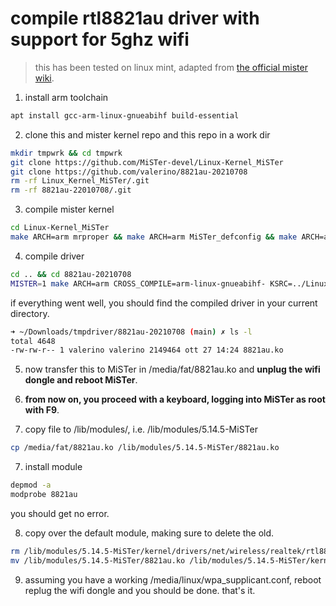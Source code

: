 # compile rtl8821au driver with support for 5ghz wifi

> this has been tested on linux mint, adapted from [the official mister wiki](https://github.com/MiSTer-devel/Main_MiSTer/wiki/MISTER-CUSTOM-WIFI-DRIVER-COMPILATION-GUIDE).

1. install arm toolchain

~~~bash
apt install gcc-arm-linux-gnueabihf build-essential
~~~

2. clone this and mister kernel repo and this repo in a work dir

~~~bash
mkdir tmpwrk && cd tmpwrk
git clone https://github.com/MiSTer-devel/Linux-Kernel_MiSTer
git clone https://github.com/valerino/8821au-20210708
rm -rf Linux_Kernel_MiSTer/.git
rm -rf 8821au-22010708/.git
~~~

3. compile mister kernel

~~~bash
cd Linux-Kernel_MiSTer
make ARCH=arm mrproper && make ARCH=arm MiSTer_defconfig && make ARCH=arm CROSS_COMPILE=arm-linux-gnueabihf- EXTRAVERSION=-MiSTer modules_prepare
~~~

4. compile driver

~~~bash
cd .. && cd 8821au-20210708
MISTER=1 make ARCH=arm CROSS_COMPILE=arm-linux-gnueabihf- KSRC=../Linux-Kernel_MiSTer modules
~~~

if everything went well, you should find the compiled driver in your current directory.

~~~bash
➜ ~/Downloads/tmpdriver/8821au-20210708 (main) ✗ ls -l 
total 4648
-rw-rw-r-- 1 valerino valerino 2149464 ott 27 14:24 8821au.ko
~~~

5. now transfer this to MiSTer in /media/fat/8821au.ko and **unplug the wifi dongle and reboot MiSTer**.

6. **from now on, you proceed with a keyboard, logging into MiSTer as root with F9**.

7. copy file to /lib/modules/<kernel-version>, i.e. /lib/modules/5.14.5-MiSTer

~~~bash
cp /media/fat/8821au.ko /lib/modules/5.14.5-MiSTer/8821au.ko
~~~

7. install module

~~~bash
depmod -a
modprobe 8821au
~~~

you should get no error.

8. copy over the default module, making sure to delete the old.

~~~bash
rm /lib/modules/5.14.5-MiSTer/kernel/drivers/net/wireless/realtek/rtl8821au/*
mv /lib/modules/5.14.5-MiSTer/8821au.ko /lib/modules/5.14.5-MiSTer/kernel/drivers/net/wireless/realtek/rtl8821au/8821au.ko
~~~

9. assuming you have a working /media/linux/wpa_supplicant.conf, reboot replug the wifi dongle and you should be done. that's it.